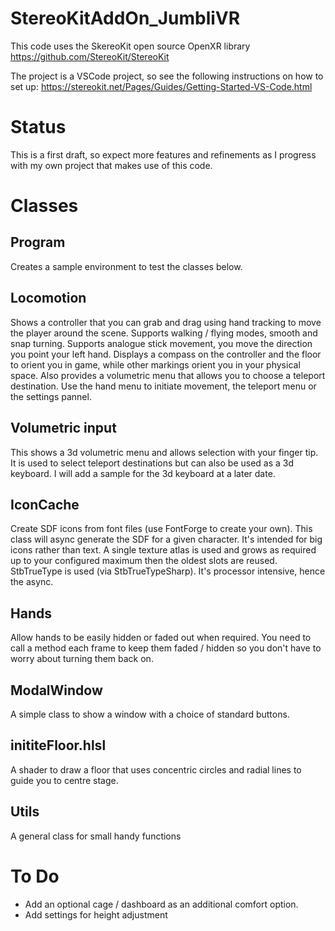 # StereoKitAddOn_JumbliVR
This code uses the SkereoKit open source OpenXR library
https://github.com/StereoKit/StereoKit

The project is a VSCode project, so see the following instructions on how to set up:
https://stereokit.net/Pages/Guides/Getting-Started-VS-Code.html

# Status
This is a first draft, so expect more features and refinements as I progress with my own project that makes use of this code.

# Classes

## Program
Creates a sample environment to test the classes below.

## Locomotion
Shows a controller that you can grab and drag using hand tracking to move the player around the scene. Supports walking / flying modes, smooth and snap turning.
Supports analogue stick movement, you move the direction you point your left hand.
Displays a compass on the controller and the floor to orient you in game, while other markings orient you in your physical space.
Also provides a volumetric menu that allows you to choose a teleport destination.
Use the hand menu to initiate movement, the teleport menu or the settings pannel.

## Volumetric input
This shows a 3d volumetric menu and allows selection with your finger tip. It is used to select teleport destinations but can also be used as a 3d keyboard. I will add a sample for the 3d keyboard at a later date.

## IconCache
Create SDF icons from font files (use FontForge to create your own). This class will async generate the SDF for a given character. It's intended for big icons rather than text. A single texture atlas is used and grows as required up to your configured maximum then the oldest slots are reused. StbTrueType is used (via StbTrueTypeSharp). It's processor intensive, hence the async.

## Hands
Allow hands to be easily hidden or faded out when required. You need to call a method each frame to keep them faded / hidden so you don't have to worry about turning them back on.

## ModalWindow
A simple class to show a window with a choice of standard buttons.

## inititeFloor.hlsl
A shader to draw a floor that uses concentric circles and radial lines to guide you to centre stage. 

## Utils
A general class for small handy functions

# To Do
- Add an optional cage / dashboard as an additional comfort option.
- Add settings for height adjustment

